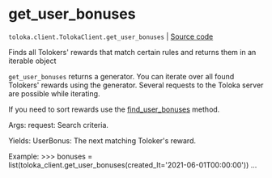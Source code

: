 # get_user_bonuses
`toloka.client.TolokaClient.get_user_bonuses` | [Source code](https://github.com/Toloka/toloka-kit/blob/v1.0.2/src/client/__init__.py#L2967)

Finds all Tolokers' rewards that match certain rules and returns them in an iterable object


`get_user_bonuses` returns a generator. You can iterate over all found Tolokers' rewards using the generator. Several requests to the Toloka server are possible while iterating.

 If you need to sort rewards use the [find_user_bonuses](toloka.client.TolokaClient.find_user_bonuses.md) method.

 Args:
     request: Search criteria.

 Yields:
     UserBonus: The next matching Toloker's reward.

 Example:
     >>> bonuses = list(toloka_client.get_user_bonuses(created_lt='2021-06-01T00:00:00'))
     ...

